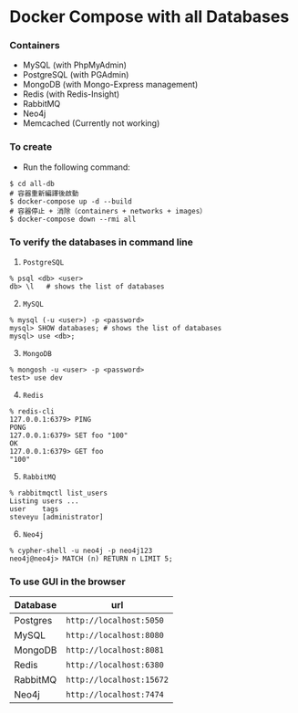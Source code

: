 # Docker Compose with all Databases

### Containers

-   MySQL (with PhpMyAdmin)
-   PostgreSQL (with PGAdmin)
-   MongoDB (with Mongo-Express management)
-   Redis (with Redis-Insight)
-   RabbitMQ
-   Neo4j
-   Memcached (Currently not working)

### To create

-   Run the following command:

```shell
$ cd all-db
# 容器重新編譯後啟動
$ docker-compose up -d --build
# 容器停止 + 消除（containers + networks + images）
$ docker-compose down --rmi all
```

### To verify the databases in command line

1. `PostgreSQL`

```shell
% psql <db> <user>
db> \l   # shows the list of databases
```

2. `MySQL`

```shell
% mysql (-u <user>) -p <password>
mysql> SHOW databases; # shows the list of databases
mysql> use <db>;
```

3. `MongoDB`

```shell
% mongosh -u <user> -p <password>
test> use dev
```

4. `Redis`

```shell
% redis-cli
127.0.0.1:6379> PING
PONG
127.0.0.1:6379> SET foo "100"
OK
127.0.0.1:6379> GET foo
"100"
```

5. `RabbitMQ`

```shell
% rabbitmqctl list_users
Listing users ...
user	tags
steveyu	[administrator]
```

6. `Neo4j`

```shell
% cypher-shell -u neo4j -p neo4j123
neo4j@neo4j> MATCH (n) RETURN n LIMIT 5;
```

### To use GUI in the browser

| Database | url                      |
| -------- | ------------------------ |
| Postgres | `http://localhost:5050`  |
| MySQL    | `http://localhost:8080`  |
| MongoDB  | `http://localhost:8081`  |
| Redis    | `http://localhost:6380`  |
| RabbitMQ | `http://localhost:15672` |
| Neo4j    | `http://localhost:7474`  |
